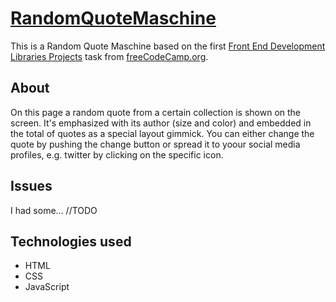 # [RandomQuoteMaschine]()

This is a Random Quote Maschine based on the first [Front End Development Libraries Projects](https://www.freecodecamp.org/learn/front-end-development-libraries/#front-end-development-libraries-projects) task from [freeCodeCamp.org](https://www.freecodecamp.org/).

## About

On this page a random quote from a certain collection is shown on the screen. It's emphasized with its author (size and color) and embedded in 
the total of quotes as a special layout gimmick. You can either change the quote by pushing the change button or spread it to yoour social media profiles, e.g. twitter by clicking on the specific icon.

## Issues

I had some...
//TODO

## Technologies used

* HTML
* CSS
* JavaScript
